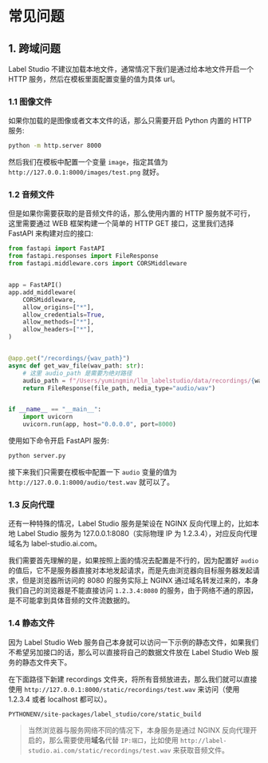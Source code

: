 # 常见问题

## 1. 跨域问题

Label Studio 不建议加载本地文件，通常情况下我们是通过给本地文件开启一个 HTTP 服务，然后在模板里面配置变量的值为具体 url。

### 1.1 图像文件

如果你加载的是图像或者文本文件的话，那么只需要开启 Python 内置的 HTTP 服务:

```Bash
python -m http.server 8000
```

然后我们在模板中配置一个变量 `image`，指定其值为 `http://127.0.0.1:8000/images/test.png` 就好。

### 1.2 音频文件

但是如果你需要获取的是音频文件的话，那么使用内置的 HTTP 服务就不可行，这里需要通过 WEB 框架构建一个简单的 HTTP GET 接口，这里我们选择 FastAPI 来构建对应的接口:

```Python
from fastapi import FastAPI
from fastapi.responses import FileResponse
from fastapi.middleware.cors import CORSMiddleware


app = FastAPI()
app.add_middleware(
    CORSMiddleware,
    allow_origins=["*"],
    allow_credentials=True,
    allow_methods=["*"],
    allow_headers=["*"],
)


@app.get("/recordings/{wav_path}")
async def get_wav_file(wav_path: str):
    # 这里 audio_path 是需要为绝对路径
    audio_path = f"/Users/yumingmin/llm_labelstudio/data/recordings/{wav_path}"
    return FileResponse(file_path, media_type="audio/wav")


if __name__ == "__main__":
    import uvicorn
    uvicorn.run(app, host="0.0.0.0", port=8000)
```

使用如下命令开启 FastAPI 服务:

```Bash
python server.py
```

接下来我们只需要在模板中配置一下 `audio` 变量的值为 `http://127.0.0.1:8000/audio/test.wav` 就可以了。

### 1.3 反向代理

还有一种特殊的情况，Label Studio 服务是架设在 NGINX 反向代理上的，比如本地 Label Studio 服务为 127.0.0.1:8080（实际物理 IP 为 1.2.3.4），对应反向代理域名为 label-studio.ai.com。

我们需要首先理解的是，如果按照上面的情况去配置是不行的，因为配置好 `audio` 的值后，它不是服务器直接对本地发起请求，而是先由浏览器向目标服务器发起请求，但是浏览器所访问的 8080 的服务实际上 NGINX 通过域名转发过来的，本身我们自己的浏览器是不能直接访问 `1.2.3.4:8080` 的服务，由于网络不通的原因，是不可能拿到具体音频的文件流数据的。


### 1.4 静态文件

因为 Label Studio Web 服务自己本身就可以访问一下示例的静态文件，如果我们不希望另加接口的话，那么可以直接将自己的数据文件放在 Label Studio Web 服务的静态文件夹下。

在下面路径下新建 recordings 文件夹，将所有音频放进去，那么我们就可以直接使用 `http://127.0.0.1:8000/static/recordings/test.wav` 来访问（使用 1.2.3.4 或者 localhost 都可以）。

```Text
PYTHONENV/site-packages/label_studio/core/static_build
```

> 当然浏览器与服务网络不同的情况下，本身服务是通过 NGINX 反向代理开启的，那么需要使用**域名**代替 `IP:端口`，比如使用 `http://label-studio.ai.com/static/recordings/test.wav` 来获取音频文件。
